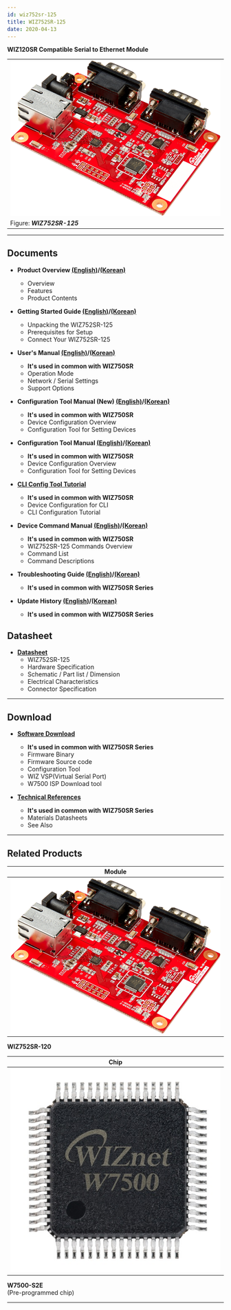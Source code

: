 ```yaml
---
id: wiz752sr-125
title: WIZ752SR-125
date: 2020-04-13
---
```


**WIZ120SR Compatible Serial to Ethernet Module**

|                                                             |
| ----------------------------------------------------------- |
| ![WIZ752SR-125](/img/products/s2e_module/wiz752sr-125/2.png) |
| Figure: ***WIZ752SR-125***                                  |

-----

## Documents

  - **Product Overview [(English)](./Overview-EN.md)/[(Korean)](./Overview-KO.md)**
      - Overview
      - Features
      - Product Contents



  - **Getting Started Guide [(English)](./Getting-Started-EN.md)/[(Korean)](./Getting-Started-KO.md)**
      - Unpacking the WIZ752SR-125
      - Prerequisites for Setup
      - Connect Your WIZ752SR-125



  - **User's Manual [(English)](./../../WIZ750SR/Users-Manual-EN.md)/[(Korean)](./../../WIZ750SR/Users-Manual-KO.md)**  
      - **It's used in common with WIZ750SR**
      - Operation Mode
      - Network / Serial Settings
      - Support Options



  - **Configuration Tool Manual (New) [(English)](./../../WIZ750SR/Configuration-Tool-Manual-New-EN.md)/[(Korean)](./../../WIZ750SR/Configuration-Tool-Manual-New-KO.md)**
      - **It's used in common with WIZ750SR**
      - Device Configuration Overview
      - Configuration Tool for Setting Devices



  - **Configuration Tool Manual [(English)](./../../WIZ750SR/Configuration-Tool-Manual-EN.md)/[(Korean)](./../../WIZ750SR/Configuration-Tool-Manual-KO.md)**
      - **It's used in common with WIZ750SR**
      - Device Configuration Overview
      - Configuration Tool for Setting Devices



  - **[CLI Config Tool Tutorial](./../../WIZ750SR/CLI-Config-Tool-Tutorial/CLI-Config-Tool-Tutorial.md)**
      - **It's used in common with WIZ750SR**
      - Device Configuration for CLI
      - CLI Configuration Tutorial



  - **Device Command Manual [(English)](./../../WIZ750SR/Command-Manual-EN.md)/[(Korean)](./../../WIZ750SR/Command-Manual-KO.md)**
      - **It's used in common with WIZ750SR**
      - WIZ752SR-125 Commands Overview
      - Command List
      - Command Descriptions



  - **Troubleshooting Guide [(English)](./../../WIZ750SR/Trouble-Shooting-EN.md)/[(Korean)](./../../WIZ750SR/Trouble-Shooting-KO.md)**
      - **It's used in common with WIZ750SR Series**



  - **Update History [(English)](./../../WIZ750SR/Series-Update-History-EN.md)/[(Korean)](./../../WIZ750SR//Series-Update-History-KO.md)**
      - **It's used in common with WIZ750SR Series**

## Datasheet

  - **[Datasheet](./Datasheet.md)**
      - WIZ752SR-125
      - Hardware Specification
      - Schematic / Part list / Dimension
      - Electrical Characteristics
      - Connector Specification

-----

## Download

  - **[Software Download](./../../WIZ750SR/Download.md)**
      - **It's used in common with WIZ750SR Series**
      - Firmware Binary
      - Firmware Source code 
      - Configuration Tool
      - WIZ VSP(Virtual Serial Port)
      - W7500 ISP Download tool



  - **[Technical References](./../../WIZ750SR/Technical-References.md)**
      - **It's used in common with WIZ750SR Series**
      - Materials Datasheets
      - See Also
      
-----

## Related Products

| **Module**                                      |
| ----------------------------------------------- |
| ![](/img/products/s2e_module/wiz752sr-125/2.png) |

 **WIZ752SR-120**  

| **Chip**                            |
| ----------------------------------- |
| ![](/img/products/wiz750jr/w7500_1.jpg) |

 **W7500-S2E**  
(Pre-programmed chip)

-----